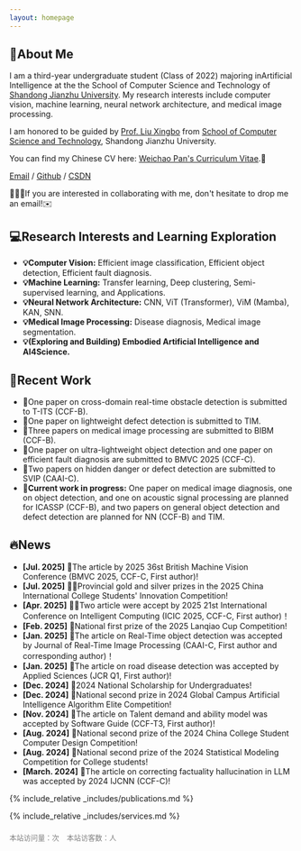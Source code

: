 ```yaml
---
layout: homepage
---
```


## 📖About Me

I am a third-year undergraduate student (Class of 2022) majoring in ​​Artificial Intelligence​​ at the the School of Computer Science and Technology of [Shandong Jianzhu University](https://www.sdjzu.edu.cn/). My research interests include computer vision, machine learning, neural network architecture, and medical image processing.

I am honored to be guided by [Prof. Liu Xingbo](https://www.sdjzu.edu.cn/jsjkx/info/1024/4415.htm) from [School of Computer Science and Technology](https://www.sdjzu.edu.cn/jsjkx/index.htm), Shandong Jianzhu University.

You can find my Chinese CV here: [Weichao Pan's Curriculum Vitae](../assets/Curriculum_Vitae_CN.pdf).📝

[Email](mailto:202211102025@stu.sdjzu.edu.cn) / [Github](https://github.com/JEFfersusu) / [CSDN](https://blog.csdn.net/weixin_73994643?type=blog)

🌟🌟🌟If you are interested in collaborating with me, don't hesitate to drop me an email!✉️
## 💻Research Interests and Learning Exploration

- **💡Computer Vision:** Efficient image classification, Efficient object detection, Efficient fault diagnosis.
- **💡Machine Learning:** Transfer learning, Deep clustering, Semi-supervised learning, and Applications.
- **💡Neural Network Architecture:** CNN, ViT (Transformer), ViM (Mamba), KAN, SNN.
- **💡Medical Image Processing:** Disease diagnosis, Medical image segmentation.
- **💡(Exploring and Building) Embodied Artificial Intelligence and AI4Science.**

## 📌Recent Work

- 📝One paper on cross-domain real-time obstacle detection is submitted to T-ITS (CCF-B).
- 📝One paper on lightweight defect detection is submitted to TIM.
- 📝Three papers on medical image processing are submitted to BIBM (CCF-B).
- 📝One paper on ultra-lightweight object detection and one paper on efficient fault diagnosis are submitted to BMVC 2025 (CCF-C).
- 📝Two papers on hidden danger or defect detection are submitted to SVIP (CAAI-C).
- 📝**Current work in progress:** One paper on medical image diagnosis, one on object detection, and one on acoustic signal processing are planned for ICASSP (CCF-B), and two papers on general object detection and defect detection are planned for NN (CCF-B) and TIM.

## 🔥News

- **[Jul. 2025]** 🎉The article by 2025 36st British Machine Vision Conference (BMVC 2025, CCF-C, First author)!
- **[Jul. 2025]** 🥇🥈Provincial gold and silver prizes in the 2025 China International College Students' Innovation Competition!
- **[Apr. 2025]** 🎉🎉Two article were accept by 2025 21st International Conference on Intelligent Computing (ICIC 2025, CCF-C, First author)！
- **[Feb. 2025]** 🥇National first prize of the 2025 Lanqiao Cup Competition!
- **[Jan. 2025]** 🎉The article on Real-Time object detection was accepted by Journal of Real-Time Image Processing (CAAI-C, First author and corresponding author)！
- **[Jan. 2025]** 🎉The article on road disease detection was accepted by Applied Sciences (JCR Q1, First author)!
- **[Dec. 2024]** 🏅2024 National Scholarship for Undergraduates!
- **[Dec. 2024]** 🥈National second prize in 2024 Global Campus Artificial Intelligence Algorithm Elite Competition!
- **[Nov. 2024]** 🎉The article on Talent demand and ability model was accepted by Software Guide (CCF-T3, First author)!
- **[Aug. 2024]** 🥈National second prize of the 2024 China College Student Computer Design Competition!
- **[Aug. 2024]** 🥈National second prize of the 2024 Statistical Modeling Competition for College students!
- **[March. 2024]** 🎉The article on correcting factuality hallucination in LLM was accepted by 2024 IJCNN (CCF-C)!

{% include_relative _includes/publications.md %}

{% include_relative _includes/services.md %}
<!-- 不蒜子统计 -->
<div style="margin-top: 20px; font-size: 0.9em; color: gray;">
  <span id="busuanzi_container_site_pv" style="margin-right: 10px;">
      本站访问量：<span id="busuanzi_value_site_pv"></span>次
  </span>
  <span id="busuanzi_container_site_uv">
      本站访客数：<span id="busuanzi_value_site_uv"></span>人
  </span>
  <script async src="//busuanzi.ibruce.info/busuanzi/2.3/busuanzi.pure.mini.js"></script>
</div>
